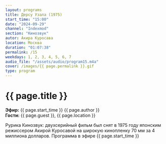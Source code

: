 ```yaml
---
layout: programs
title: Дерсу Узала (1975)
start_time: "15:00"
date: "2024-09-29"
channel: "Indexmod"
section: "Кинозвук"
autor: Акира Куросава
location: Москва
duration: "01:07:38"
permalink: /15
weekdays: 1, 2, 3, 4, 5, 6, 7
audio_file: "/assets/audio/program15.m4a"
cover: /images/{{ page.permalink }}.gif
type: program
---
```


# {{ page.title }}

**Эфир:** {{ page.start_time }} {{ page.author }}  
**Гости:** {{ page.guest }}, {{ page.location }}

Рурика Кинозвук: двухсерийный фильм был снят в 1975 году японским режиссером Акирой Куросавой на широкую кинопленку 70 мм за 4 миллиона долларов. Программа в эфире {{ page.start_time }}

<p><audio id="audio-player">
  <source src="{{ page.audio_file }}" type="audio/mpeg">
  Ваш браузер не поддерживает воспроизведение аудио.
</audio></p>
